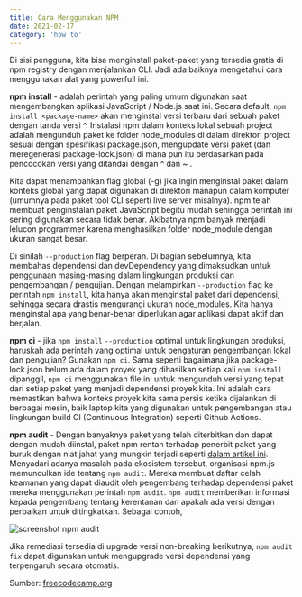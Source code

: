 ```yaml
---
title: Cara Menggunakan NPM
date: 2021-02-17
category: 'how to'
---
```


Di sisi pengguna, kita bisa menginstall paket-paket yang tersedia gratis di npm registry dengan menjalankan CLI. Jadi ada baiknya mengetahui cara menggunakan alat yang powerfull ini.

**npm install** - adalah perintah yang paling umum digunakan saat mengembangkan aplikasi JavaScript / Node.js saat ini. Secara default, `npm install <package-name>` akan menginstal versi terbaru dari sebuah paket dengan tanda versi ^. Instalasi npm dalam konteks lokal sebuah project adalah mengunduh paket ke folder node_modules di dalam direktori project sesuai dengan spesifikasi package.json, mengupdate versi paket (dan meregenerasi package-lock.json) di mana pun itu berdasarkan pada pencocokan versi yang ditandai dengan ^ dan ~ .

Kita dapat menambahkan flag global (-g) jika ingin menginstal paket dalam konteks global yang dapat digunakan di direktori manapun dalam komputer (umumnya pada paket tool CLI seperti live server misalnya). npm telah membuat penginstalan paket JavaScript begitu mudah sehingga perintah ini sering digunakan secara tidak benar. Akibatnya npm banyak menjadi lelucon programmer karena menghasilkan folder node_module dengan ukuran sangat besar.

Di sinilah `--production` flag berperan. Di bagian sebelumnya, kita membahas dependensi dan devDependency yang dimaksudkan untuk penggunaan masing-masing dalam lingkungan produksi dan pengembangan / pengujian. Dengan melampirkan `--production` flag ke perintah `npm install`, kita hanya akan menginstal paket dari dependensi, sehingga secara drastis mengurangi ukuran node_modules. Kita hanya menginstal apa yang benar-benar diperlukan agar aplikasi dapat aktif dan berjalan.

**npm ci** - jika `npm install` `--production` optimal untuk lingkungan produksi, haruskah ada perintah yang optimal untuk pengaturan pengembangan lokal dan pengujian? Gunakan `npm ci`. Sama seperti bagaimana jika package-lock.json belum ada dalam proyek yang dihasilkan setiap kali `npm install` dipanggil, `npm ci` menggunakan file ini untuk mengunduh versi yang tepat dari setiap paket yang menjadi dependensi proyek kita. Ini adalah cara memastikan bahwa konteks proyek kita sama persis ketika dijalankan di berbagai mesin, baik laptop kita yang digunakan untuk pengembangan atau lingkungan build CI (Continuous Integration) seperti Github Actions.

**npm audit** - Dengan banyaknya paket yang telah diterbitkan dan dapat dengan mudah diinstal, paket npm rentan terhadap penerbit paket yang buruk dengan niat jahat yang mungkin terjadi seperti [dalam artikel ini](https://jsoverson.medium.com/how-two-malicious-npm-packages-targeted-sabotaged-one-other-fed7199099c8). Menyadari adanya masalah pada ekosistem tersebut, organisasi npm.js memunculkan ide tentang `npm audit`. Mereka membuat daftar celah keamanan yang dapat diaudit oleh pengembang terhadap dependensi paket mereka menggunakan perintah `npm audit`. `npm audit` memberikan informasi kepada pengembang tentang kerentanan dan apakah ada versi dengan perbaikan untuk ditingkatkan. Sebagai contoh,

![screenshot npm audit](https://www.freecodecamp.org/news/content/images/2020/06/npm-audit-result.png)

Jika remediasi tersedia di upgrade versi non-breaking berikutnya, `npm audit fix` dapat digunakan untuk mengupgrade versi dependensi yang terpengaruh secara otomatis.

Sumber: [freecodecamp.org](https://www.freecodecamp.org/news/what-is-npm-a-node-package-manager-tutorial-for-beginners/)
